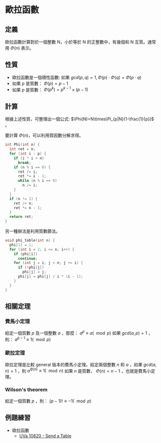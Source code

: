 # 歐拉函數

## 定義

歐拉函數計算對於一個整數 N，小於等於 N 的正整數中，有幾個和 N 互質。通常用 $\Phi(n)$ 表示。

## 性質

-   歐拉函數是一個積性函數: 如果 $gcd(p,q)=1,\Phi(p)\cdot\Phi(q)=\Phi(p\cdot q)$
-   如果 $p$ 是質數： $\Phi(p) = p-1$
-   如果 $p$ 是質數： $\Phi(p^k)=p^{k−1}\times (p−1)$

## 計算

根據上述性質，可整理出一個公式: $\Phi(N)=N\times\Pi_{p|N}(1-\frac{1}{p})$ 。

要計算 $\Phi(n)$，可以利用質因數分解求得。

```cpp
int Phi(int n) {
  int ret = n;
  for (int i : p) {
    if (i * i > n)
      break;
    if (n % i == 0) {
      ret /= i;
      ret *= i - 1;
      while (n % i == 0)
        n /= i;
    }
  }
  if (n != 1) {
    ret /= n;
    ret *= n - 1;
  }
  return ret;
}
```

另一種辦法是利用質數篩法。

```cpp
void phi_table(int n) {
  phi[1] = 1;
  for (int i = 2; i <= n; i++) {
    if (phi[i])
      continue;
    for (int j = i; j < n; j += i) {
      if (!phi[j])
        phi[j] = j;
      phi[j] = phi[j] / i * (i - 1);
    }
  }
}
```

## 相關定理

### 費馬小定理

給定一個質數 $p$ 及一個整數 $a$ ，那麼： $a^p \equiv a (\mod p)$ 如果 $gcd(a,p)=1$ ，則： $a^{p-1} \equiv 1 (\mod p)$ 

### 歐拉定理

歐拉定理是比較 general 版本的費馬小定理。給定兩個整數 $n$ 和 $a$ ，如果 $gcd(a,n)=1$ ，則 $a^{\Phi(n)} \equiv 1 (\mod n)$ 如果 $n$ 是質數， $\Phi(n)=n-1$ ，也就是費馬小定理。

### Wilson's theorem

給定一個質數 $p$ ，則： $(p-1)!\equiv -1 (\mod p)$ 


## 例題練習

-   歐拉函數
    -    [UVa 10820 - Send a Table](https://onlinejudge.org/index.php?option=com_onlinejudge&Itemid=8&page=show_problem&problem=1761)
